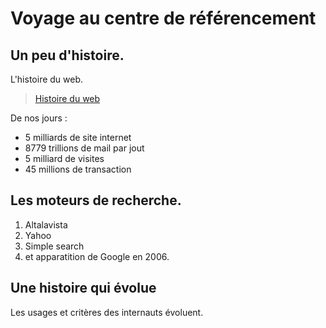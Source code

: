 # Voyage au centre de référencement
## Un peu d'histoire. 
L'histoire du web.
> [Histoire du web](https://home.cern/fr/science/computing/birth-web/short-history-web)

De nos jours : 
* 5 milliards de site internet
* 8779 trillions de mail par jout
* 5 milliard de visites 
* 45 millions de transaction

## Les moteurs de recherche.

1. Altalavista
1. Yahoo
1. Simple search
1. et apparatition de Google en 2006. 

## Une histoire qui évolue

Les usages et critères des internauts évoluent. 

